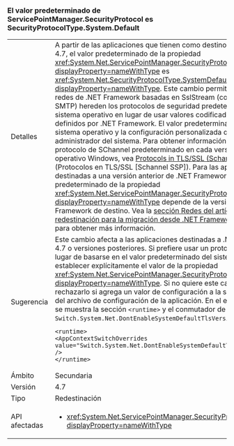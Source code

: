 ### <a name="default-value-of-servicepointmanagersecurityprotocol-is-securityprotocoltypesystemdefault"></a>El valor predeterminado de ServicePointManager.SecurityProtocol es SecurityProtocolType.System.Default

|   |   |
|---|---|
|Detalles|A partir de las aplicaciones que tienen como destino .NET Framework 4.7, el valor predeterminado de la propiedad <xref:System.Net.ServicePointManager.SecurityProtocol?displayProperty=nameWithType> es <xref:System.Net.SecurityProtocolType.SystemDefault?displayProperty=nameWithType>. Este cambio permite que las API para redes de .NET Framework basadas en SslStream (como FTP, HTTPS y SMTP) hereden los protocolos de seguridad predeterminados del sistema operativo en lugar de usar valores codificados de forma rígida definidos por .NET Framework. El valor predeterminado varía según el sistema operativo y la configuración personalizada que realice el administrador del sistema. Para obtener información sobre el protocolo de SChannel predeterminado en cada versión del sistema operativo Windows, vea [Protocols in TLS/SSL (Schannel SSP)](https://msdn.microsoft.com/library/windows/desktop/mt808159.aspx) (Protocolos en TLS/SSL [Schannel SSP]). Para las aplicaciones destinadas a una versión anterior de .NET Framework, el valor predeterminado de la propiedad <xref:System.Net.ServicePointManager.SecurityProtocol?displayProperty=nameWithType> depende de la versión de .NET Framework de destino. Vea la [sección Redes del artículo Cambios de redestinación para la migración desde .NET Framework 4.5.2 a 4.6](~/docs/framework/migration-guide/retargeting/4.5.2-4.6.md#networking) para obtener más información.|
|Sugerencia|Este cambio afecta a las aplicaciones destinadas a .NET Framework 4.7 o versiones posteriores. Si prefiere usar un protocolo definido en lugar de basarse en el valor predeterminado del sistema, puede establecer explícitamente el valor de la propiedad <xref:System.Net.ServicePointManager.SecurityProtocol?displayProperty=nameWithType>. Si no quiere este cambio, puede rechazarlo si agrega un valor de configuración a la sección [\<runtime>](~/docs/framework/configure-apps/file-schema/runtime/runtime-element.md) del archivo de configuración de la aplicación. En el ejemplo siguiente se muestra la sección <code>&lt;runtime&gt;</code> y el conmutador de rechazo <code>Switch.System.Net.DontEnableSystemDefaultTlsVersions</code>:<pre><code class="language-xml">&lt;runtime&gt;&#13;&#10;&lt;AppContextSwitchOverrides value=&quot;Switch.System.Net.DontEnableSystemDefaultTlsVersions=true&quot; /&gt;&#13;&#10;&lt;/runtime&gt;&#13;&#10;</code></pre>|
|Ámbito|Secundaria|
|Versión|4.7|
|Tipo|Redestinación|
|API afectadas|<ul><li><xref:System.Net.ServicePointManager.SecurityProtocol?displayProperty=nameWithType></li></ul>|

